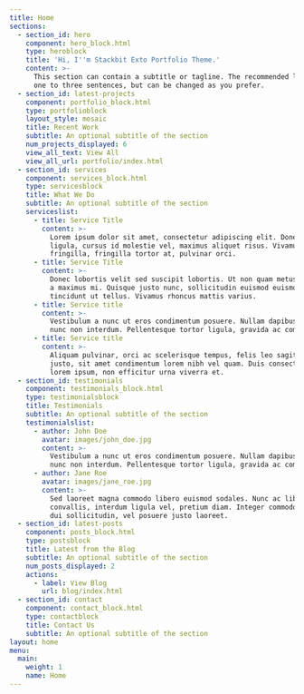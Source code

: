 ```yaml
---
title: Home
sections:
  - section_id: hero
    component: hero_block.html
    type: heroblock
    title: 'Hi, I''m Stackbit Exto Portfolio Theme.'
    content: >-
      This section can contain a subtitle or tagline. The recommended length is
      one to three sentences, but can be changed as you prefer.
  - section_id: latest-projects
    component: portfolio_block.html
    type: portfolioblock
    layout_style: mosaic
    title: Recent Work
    subtitle: An optional subtitle of the section
    num_projects_displayed: 6
    view_all_text: View All
    view_all_url: portfolio/index.html
  - section_id: services
    component: services_block.html
    type: servicesblock
    title: What We Do
    subtitle: An optional subtitle of the section
    serviceslist:
      - title: Service Title
        content: >-
          Lorem ipsum dolor sit amet, consectetur adipiscing elit. Donec nisl
          ligula, cursus id molestie vel, maximus aliquet risus. Vivamus in nibh
          fringilla, fringilla tortor at, pulvinar orci.
      - title: Service Title
        content: >-
          Donec lobortis velit sed suscipit lobortis. Ut non quam metus. Nullam
          a maximus mi. Quisque justo nunc, sollicitudin euismod euismod at,
          tincidunt ut tellus. Vivamus rhoncus mattis varius. 
      - title: Service title
        content: >-
          Vestibulum a nunc ut eros condimentum posuere. Nullam dapibus quis
          nunc non interdum. Pellentesque tortor ligula, gravida ac commodo eu.
      - title: Service title
        content: >-
          Aliquam pulvinar, orci ac scelerisque tempus, felis leo sagittis
          justo, sit amet condimentum lorem nibh vel quam. Duis consectetur
          lorem ipsum, non efficitur urna viverra et.
  - section_id: testimonials
    component: testimonials_block.html
    type: testimonialsblock
    title: Testimonials
    subtitle: An optional subtitle of the section
    testimonialslist:
      - author: John Doe
        avatar: images/john_doe.jpg
        content: >-
          Vestibulum a nunc ut eros condimentum posuere. Nullam dapibus quis
          nunc non interdum. Pellentesque tortor ligula, gravida ac commodo eu.
      - author: Jane Roe
        avatar: images/jane_roe.jpg
        content: >-
          Sed laoreet magna commodo libero euismod sodales. Nunc ac libero
          convallis, interdum ligula vel, pretium diam. Integer commodo sem at
          dui sollicitudin, vel posuere justo laoreet.
  - section_id: latest-posts
    component: posts_block.html
    type: postsblock
    title: Latest from the Blog
    subtitle: An optional subtitle of the section
    num_posts_displayed: 2
    actions:
      - label: View Blog
        url: blog/index.html
  - section_id: contact
    component: contact_block.html
    type: contactblock
    title: Contact Us
    subtitle: An optional subtitle of the section
layout: home
menu:
  main:
    weight: 1
    name: Home
---
```

